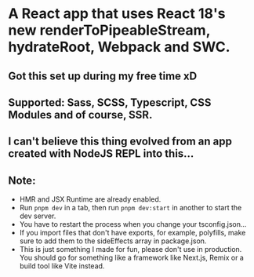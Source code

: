 # A React app that uses React 18's new renderToPipeableStream, hydrateRoot, Webpack and SWC.

## Got this set up during my free time xD

## Supported: Sass, SCSS, Typescript, CSS Modules and of course, SSR.

## I can't believe this thing evolved from an app created with NodeJS REPL into this...

## Note:

- HMR and JSX Runtime are already enabled.
- Run `pnpm dev` in a tab, then run `pnpm dev:start` in another to start the dev server.
- You have to restart the process when you change your tsconfig.json...
- If you import files that don't have exports, for example, polyfills, make sure to add them to the sideEffects array in package.json.
- This is just something I made for fun, please don't use in production. You should go for something like a framework like Next.js, Remix or a build tool like Vite instead.
